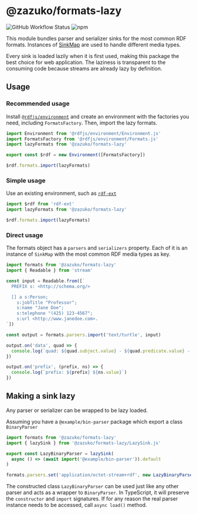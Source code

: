 # @zazuko/formats-lazy
![GitHub Workflow Status](https://img.shields.io/github/actions/workflow/status/zazuko/formats-lazy/test.yaml)
![npm](https://img.shields.io/npm/v/@zazuko/formats-lazy)

This module bundles parser and serializer sinks for the most common RDF formats.
Instances of [SinkMap](https://github.com/rdfjs-base/sink-map) are used to handle different media types.

Every sink is loaded lazily when it is first used, making this package the best choice for web application. The laziness
is transparent to the consuming code because streams are already lazy by definition.

## Usage

### Recommended usage

Install [`@rdfjs/environment`](https://npm.im/@rdfjs/environment) and create an environment with the factories you need, including `FormatsFactory`.
Then, import the lazy formats.

```js
import Environment from '@rdfjs/environment/Environment.js'
import FormatsFactory from '@rdfjs/environment/Formats.js'
import lazyFormats from '@zazuko/formats-lazy'

export const $rdf = new Environment([FormatsFactory])

$rdf.formats.import(lazyFormats)
```

### Simple usage

Use an existing environment, such as [`rdf-ext`](https://npm.im/rdf-ext)

```js
import $rdf from 'rdf-ext'
import lazyFormats from '@zazuko/formats-lazy'

$rdf.formats.import(lazyFormats)
```

### Direct usage

The formats object has a `parsers` and `serializers` property.
Each of it is an instance of `SinkMap` with the most common RDF media types as key.

```javascript
import formats from '@zazuko/formats-lazy'
import { Readable } from 'stream'

const input = Readable.from([`
  PREFIX s: <http://schema.org/>

  [] a s:Person;
    s:jobTitle "Professor";
    s:name "Jane Doe";
    s:telephone "(425) 123-4567";
    s:url <http://www.janedoe.com>.
`])

const output = formats.parsers.import('text/turtle', input)

output.on('data', quad => {
  console.log(`quad: ${quad.subject.value} - ${quad.predicate.value} - ${quad.object.value}`)
})

output.on('prefix', (prefix, ns) => {
  console.log(`prefix: ${prefix} ${ns.value}`)
})
```


## Making a sink lazy

Any parser or serializer can be wrapped to be lazy loaded. 

Assuming you have a `@example/bin-parser` package which export a class `BinaryParser`

```ts
import formats from '@zazuko/formats-lazy'
import { lazySink } from '@zazuko/formats-lazy/LazySink.js'

export const LazyBinaryParser = lazySink(
  async () => (await import('@example/bin-parser')).default
)

formats.parsers.set('application/octet-stream+rdf', new LazyBinaryParser())
```

The constructed class `LazyBinaryParser` can be used just like any other parser and acts as a wrapper to `BinaryParser`. 
In TypeScript, it will preserve the `constructor` and `import` signatures. 
If for any reason the real parser instance needs to be accessed, call `async load()` method.
